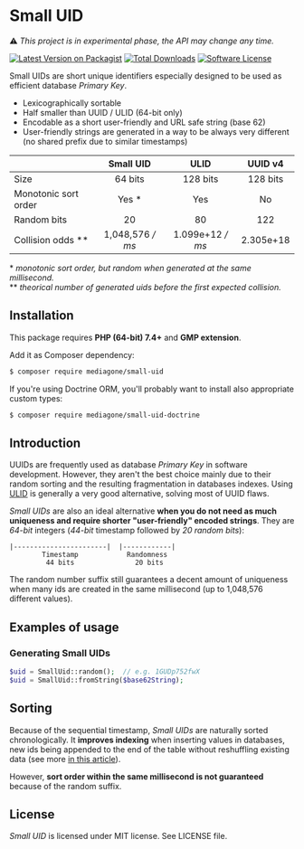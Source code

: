 # Small UID

⚠️ _This project is in experimental phase, the API may change any time._

[![Latest Version on Packagist][ico-version]][link-packagist]
[![Total Downloads][ico-downloads]][link-downloads]
[![Software License][ico-license]](LICENSE)

Small UIDs are short unique identifiers especially designed to be used as efficient database _Primary Key_.

- Lexicographically sortable
- Half smaller than UUID / ULID (64-bit only)
- Encodable as a short user-friendly and URL safe string (base 62)
- User-friendly strings are generated in a way to be always very different (no shared prefix due to similar timestamps)


| |Small UID|ULID|UUID v4|
|---|:---:|:---:|:---:|
|Size|64 bits|128 bits|128 bits|
|Monotonic sort order|Yes &ast;|Yes|No|
|Random bits| 20 | 80 |122|
|Collision odds &ast;&ast;| 1,048,576 _/ ms_ | 1.099e+12 _/ ms_| 2.305e+18 |

&ast; _monotonic sort order, but random when generated at the same millisecond._\
&ast;&ast; _theorical number of generated uids before the first expected collision._



## Installation

This package requires **PHP (64-bit) 7.4+** and **GMP extension**.

Add it as Composer dependency:
```sh
$ composer require mediagone/small-uid
```

If you're using Doctrine ORM, you'll probably want to install also appropriate custom types:
```sh
$ composer require mediagone/small-uid-doctrine
```




## Introduction

UUIDs are frequently used as database _Primary Key_ in software development. However, they aren't the best choice mainly due to their random sorting and the resulting fragmentation in databases indexes. Using [ULID](https://github.com/ulid/spec) is generally a very good alternative, solving most of UUID flaws.

_Small UIDs_ are also an ideal alternative **when you do not need as much uniqueness and require shorter "user-friendly" encoded strings**. They are _64-bit_ integers (_44-bit_ timestamp followed by _20 random bits_):

    |-----------------------|  |------------|
            Timestamp            Randomness
             44 bits               20 bits


The random number suffix still guarantees a decent amount of uniqueness when many ids are created in the same millisecond (up to 1,048,576 different values).


## Examples of usage

### Generating Small UIDs

```php
$uid = SmallUid::random();  // e.g. 1GUDp752fwX
$uid = SmallUid::fromString($base62String);
```



## Sorting

Because of the sequential timestamp, _Small UIDs_ are naturally sorted chronologically. It **improves indexing** when inserting values in databases, new ids being appended to the end of the table without reshuffling existing data (see more [in this article](https://www.codeproject.com/Articles/388157/GUIDs-as-fast-primary-keys-under-multiple-database)).

However, **sort order within the same millisecond is not guaranteed** because of the random suffix.


## License

_Small UID_ is licensed under MIT license. See LICENSE file.


[ico-license]: https://img.shields.io/badge/license-MIT-brightgreen.svg
[ico-version]: https://img.shields.io/packagist/v/mediagone/small-uid.svg
[ico-downloads]: https://img.shields.io/packagist/dt/mediagone/small-uid.svg

[link-packagist]: https://packagist.org/packages/mediagone/small-uid
[link-downloads]: https://packagist.org/packages/mediagone/small-uid
